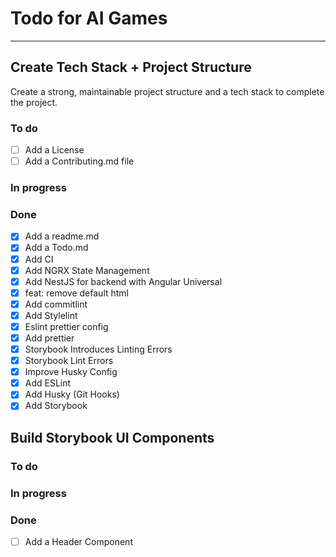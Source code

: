 # Todo for AI Games

---

## Create Tech Stack + Project Structure

Create a strong, maintainable project structure and a tech stack to complete the project.

### To do

- [ ] Add a License
- [ ] Add a Contributing.md file

### In progress

### Done

- [x] Add a readme.md
- [x] Add a Todo.md
- [x] Add CI
- [x] Add NGRX State Management
- [x] Add NestJS for backend with Angular Universal
- [x] feat: remove default html
- [x] Add commitlint
- [x] Add Stylelint
- [x] Eslint prettier config
- [x] Add prettier
- [x] Storybook Introduces Linting Errors
- [x] Storybook Lint Errors
- [x] Improve Husky Config
- [x] Add ESLint
- [x] Add Husky (Git Hooks)
- [x] Add Storybook

## Build Storybook UI Components

### To do

### In progress

### Done

-[ ] Add a Header Component

